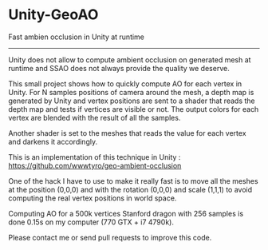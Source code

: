 # Unity-GeoAO
Fast ambien occlusion in Unity at runtime

----
Unity does not allow to compute ambient occlusion on generated mesh at runtime and SSAO does not always provide the quality we deserve.

This small project shows how to quickly compute AO for each vertex in Unity. For N samples positions of camera around the mesh, a depth map is generated by Unity and vertex positions are sent to a shader that reads the depth map and tests if vertices are visible or not. The output colors for each vertex are blended with the result of all the samples.

Another shader is set to the meshes that reads the value for each vertex and darkens it accordingly.

This is an implementation of this technique in Unity : https://github.com/wwwtyro/geo-ambient-occlusion

One of the hack I have to use to make it really fast is to move all the meshes at the position (0,0,0) and with the rotation (0,0,0) and scale (1,1,1) to avoid computing the real vertex positions in world space.

Computing AO for a 500k vertices Stanford dragon with 256 samples is done 0.15s on my computer (770 GTX + i7 4790k).

Please contact me or send pull requests to improve this code.

